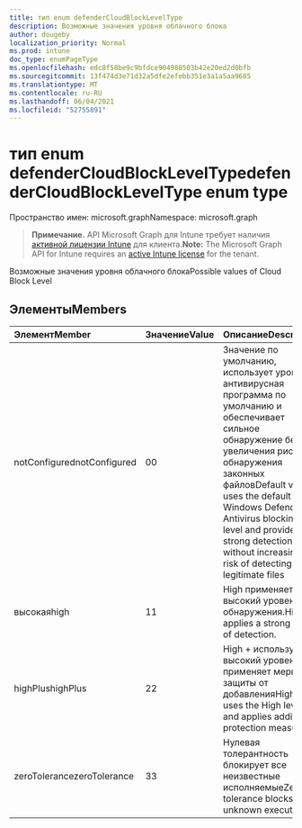 ```yaml
---
title: тип enum defenderCloudBlockLevelType
description: Возможные значения уровня облачного блока
author: dougeby
localization_priority: Normal
ms.prod: intune
doc_type: enumPageType
ms.openlocfilehash: edc8f58be9c9bfdce904988503b42e20ed2d0bfb
ms.sourcegitcommit: 13f474d3e71d32a5dfe2efebb351e3a1a5aa9685
ms.translationtype: MT
ms.contentlocale: ru-RU
ms.lasthandoff: 06/04/2021
ms.locfileid: "52755891"
---
```

# <a name="defendercloudblockleveltype-enum-type"></a><span data-ttu-id="f5a86-103">тип enum defenderCloudBlockLevelType</span><span class="sxs-lookup"><span data-stu-id="f5a86-103">defenderCloudBlockLevelType enum type</span></span>

<span data-ttu-id="f5a86-104">Пространство имен: microsoft.graph</span><span class="sxs-lookup"><span data-stu-id="f5a86-104">Namespace: microsoft.graph</span></span>

> <span data-ttu-id="f5a86-105">**Примечание.** API Microsoft Graph для Intune требует наличия [активной лицензии Intune](https://go.microsoft.com/fwlink/?linkid=839381) для клиента.</span><span class="sxs-lookup"><span data-stu-id="f5a86-105">**Note:** The Microsoft Graph API for Intune requires an [active Intune license](https://go.microsoft.com/fwlink/?linkid=839381) for the tenant.</span></span>

<span data-ttu-id="f5a86-106">Возможные значения уровня облачного блока</span><span class="sxs-lookup"><span data-stu-id="f5a86-106">Possible values of Cloud Block Level</span></span>

## <a name="members"></a><span data-ttu-id="f5a86-107">Элементы</span><span class="sxs-lookup"><span data-stu-id="f5a86-107">Members</span></span>
|<span data-ttu-id="f5a86-108">Элемент</span><span class="sxs-lookup"><span data-stu-id="f5a86-108">Member</span></span>|<span data-ttu-id="f5a86-109">Значение</span><span class="sxs-lookup"><span data-stu-id="f5a86-109">Value</span></span>|<span data-ttu-id="f5a86-110">Описание</span><span class="sxs-lookup"><span data-stu-id="f5a86-110">Description</span></span>|
|:---|:---|:---|
|<span data-ttu-id="f5a86-111">notConfigured</span><span class="sxs-lookup"><span data-stu-id="f5a86-111">notConfigured</span></span>|<span data-ttu-id="f5a86-112">0</span><span class="sxs-lookup"><span data-stu-id="f5a86-112">0</span></span>|<span data-ttu-id="f5a86-113">Значение по умолчанию, использует уровень антивирусная программа по умолчанию и обеспечивает сильное обнаружение без увеличения риска обнаружения законных файлов</span><span class="sxs-lookup"><span data-stu-id="f5a86-113">Default value, uses the default Windows Defender Antivirus blocking level and provides strong detection without increasing the risk of detecting legitimate files</span></span>|
|<span data-ttu-id="f5a86-114">высокая</span><span class="sxs-lookup"><span data-stu-id="f5a86-114">high</span></span>|<span data-ttu-id="f5a86-115">1</span><span class="sxs-lookup"><span data-stu-id="f5a86-115">1</span></span>|<span data-ttu-id="f5a86-116">High применяет высокий уровень обнаружения.</span><span class="sxs-lookup"><span data-stu-id="f5a86-116">High applies a strong level of detection.</span></span>|
|<span data-ttu-id="f5a86-117">highPlus</span><span class="sxs-lookup"><span data-stu-id="f5a86-117">highPlus</span></span>|<span data-ttu-id="f5a86-118">2</span><span class="sxs-lookup"><span data-stu-id="f5a86-118">2</span></span>|<span data-ttu-id="f5a86-119">High + использует высокий уровень и применяет меры защиты от добавления</span><span class="sxs-lookup"><span data-stu-id="f5a86-119">High + uses the High level and applies addition protection measures</span></span>|
|<span data-ttu-id="f5a86-120">zeroTolerance</span><span class="sxs-lookup"><span data-stu-id="f5a86-120">zeroTolerance</span></span>|<span data-ttu-id="f5a86-121">3</span><span class="sxs-lookup"><span data-stu-id="f5a86-121">3</span></span>|<span data-ttu-id="f5a86-122">Нулевая толерантность блокирует все неизвестные исполняемые</span><span class="sxs-lookup"><span data-stu-id="f5a86-122">Zero tolerance blocks all unknown executables</span></span>|




